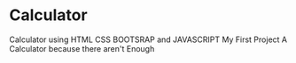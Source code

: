 
<h1>Calculator</h1>



Calculator using HTML CSS BOOTSRAP and JAVASCRIPT
My First Project
A Calculator because there aren't Enough
